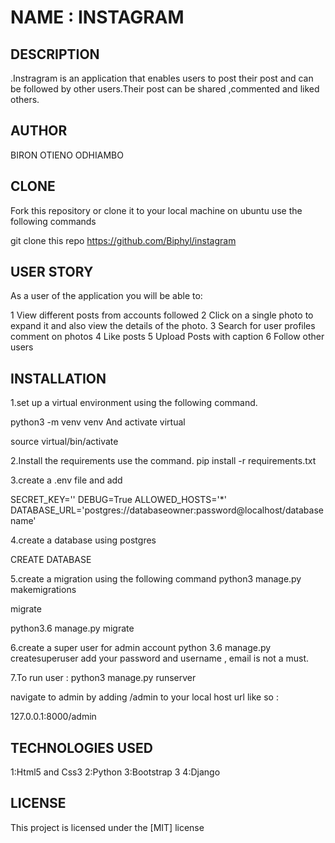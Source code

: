 # NAME : INSTAGRAM

## DESCRIPTION

.Instragram is an application that enables users to post their post and can be followed by other users.Their post can be shared ,commented and liked others.

## AUTHOR

BIRON OTIENO ODHIAMBO

## CLONE

Fork this repository or clone it to your local machine on ubuntu use the following commands

git clone this repo <https://github.com/Biphyl/instagram>

## USER STORY

As a user of the application you will be able to:

1 View different posts from accounts followed
2 Click on a single photo to expand it and also view the details of the photo.
3 Search for user profiles
comment on photos
4 Like posts
5 Upload Posts with caption
6 Follow other users

## INSTALLATION

1.set up a virtual environment using the following command.

python3 -m venv  venv
And activate virtual

source virtual/bin/activate

2.Install the requirements use the command.
pip install -r requirements.txt

3.create a .env file and add

SECRET_KEY='<random-string>'
DEBUG=True
ALLOWED_HOSTS='*'
DATABASE_URL='postgres://databaseowner:password@localhost/databasename'

4.create a database using postgres

CREATE DATABASE <your-database-name>

5.create a migration using the following command
python3 manage.py makemigrations

migrate

python3.6 manage.py migrate

6.create a super user for admin account
python 3.6 manage.py createsuperuser
add your password and username , email is not a must.

7.To run user :
python3 manage.py runserver

navigate to admin by adding /admin to your local host url like so :

127.0.0.1:8000/admin

## TECHNOLOGIES USED

1:Html5 and Css3
2:Python
3:Bootstrap 3
4:Django

## LICENSE

This project is licensed under the [MIT] license
